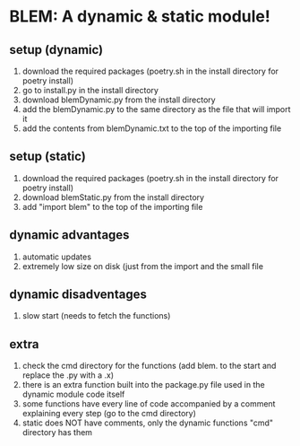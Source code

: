 # BLEM: A dynamic & static module!
## setup (dynamic)
1. download the required packages (poetry.sh in the install directory for poetry install)
2. go to install.py in the install directory
3. download blemDynamic.py from the install directory
4. add the blemDynamic.py to the same directory as the file that will import it
5. add the contents from blemDynamic.txt to the top of the importing file
## setup (static)
1. download the required packages (poetry.sh in the install directory for poetry install)
2. download blemStatic.py from the install directory
3. add "import blem" to the top of the importing file
## dynamic advantages
1. automatic updates
2. extremely low size on disk (just from the import and the small file
## dynamic disadventages
1. slow start (needs to fetch the functions)
## extra
1. check the cmd directory for the functions (add blem. to the start and replace the .py with a .x)
2. there is an extra function built into the package.py file used in the dynamic module code itself
3. some functions have every line of code accompanied by a comment explaining every step (go to the cmd directory)
4. static does NOT have comments, only the dynamic functions "cmd" directory has them
